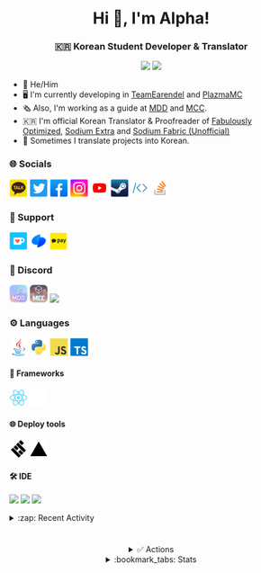 <div align="center">

# Hi 👋, I'm Alpha!
### :kr: Korean Student Developer & Translator

[![](https://img.shields.io/badge/-dev@alpha93.kr-EA4335?style=for-the-badge&logo=gmail&logoColor=fcfcfc)](mailto:dev@alpha93.kr)
[![](https://dcbadge.vercel.app/api/shield/410763741786013697)](https://github.com/AlphaKR93)
</div>

- :boy: He/Him
- :desktop_computer: I'm currently developing in [TeamEarendel](https://github.com/TeamEarendel) and [PlazmaMC](https://github.com/PlazmaMC)
- :newspaper_roll: Also, I'm working as a guide at [MDD](https://discord.gg/AZwXTA9Pgx) and [MCC](https://discord.gg/nnkecH6n24).
- 🇰🇷 I'm official Korean Translator & Proofreader of [Fabulously Optimized](https://modrinth.com/modpack/fabulously-optimized), [Sodium Extra](https://modrinth.com/mod/sodium-extra) and [Sodium Fabric (Unofficial)](https://crowdin.com/project/sodium-fabric)
- 📃 Sometimes I translate projects into Korean.

### 🌐 Socials
[<img src="res/KakaoTalk.png" width="32px"></img>](https://open.kakao.com/me/alpha93)
[<img src="res/Twitter.png" width="32px"></img>](https://twitter.com/dev_alphakr93)
[<img src="res/Facebook.png" width="32px"></img>](https://www.facebook.com/alphakr93)
[<img src="res/Instagram.png" width="32px"></img>](https://www.instagram.com/alphakr93)
[<img src="res/YouTube.png" width="32px"></img>](https://www.youtube.com/channel/UCD80I32EKZ00pFZdxenHy-g)
[<img src="res/Steam.png" width="32px"></img>](https://steamcommunity.com/id/alphakr93/)
[<img src="res/Baekjoon.png" width="32px"></img>](https://www.acmicpc.net/user/alphakr93)
[<img src="res/StackOverflow.png" width="32px"></img>](https://stackoverflow.com/users/18240209/alpha)

### :money_with_wings: Support
[<img src="res/Ko-fi.png" width="32px"></img>](https://ko-fi.com/alphakr93)
[<img src="res/Toss.png" width="32px"></img>](https://toss.me/alphakr93)
[<img src="res/Kakaopay.png" width="31px"></img>](https://qr.kakaopay.com/FPQhdrTiU)

### :speech_balloon: Discord
[<img src="res/MDD.png" width="32px"></img>](https://discord.gg/AZwXTA9Pgx)
[<img src="res/MCC.png" width="32px"></img>](https://discord.gg/nnkecH6n24)
[<img src="https://raw.githubusercontent.com/PlazmaMC/Plazma/ver/1.19.4/res/logo-900.png" width="32px"></img>](https://discord.gg/MmfC52K8A8)

### :gear: Languages
[<img src="https://raw.githubusercontent.com/devicons/devicon/master/icons/java/java-original.svg" width="32px"></img>](https://dev.java/)
[<img src="https://raw.githubusercontent.com/devicons/devicon/master/icons/python/python-original.svg" width="32px"></img>](https://www.python.org/)
[<img src="https://raw.githubusercontent.com/devicons/devicon/master/icons/javascript/javascript-original.svg" width="32px"></img>](https://developer.mozilla.org/en-US/docs/Web/JavaScript)
[<img src="https://raw.githubusercontent.com/devicons/devicon/master/icons/typescript/typescript-original.svg" width="32px"></img>](https://www.typescriptlang.org/)

#### 🔧 Frameworks
[<img src="https://raw.githubusercontent.com/devicons/devicon/master/icons/react/react-original.svg" width="32px"></img>](https://react.dev/)
[<img src="res/NextJS.svg" width="32px"></img>](https://nextjs.org/)

#### 🌐 Deploy tools
[<img src="res/CloudType.png" width="32px"></img>](https://cloudtype.io/)
[<img src="res/Vercel.svg" width="32px"></img>](https://vercel.com/)

#### 🛠️ IDE
[<img src="https://resources.jetbrains.com/storage/products/company/brand/logos/IntelliJ_IDEA_icon.svg?_ga=2.161940724.914009659.1682102253-1838471150.1679665405&_gl=1*1p5cql1*_ga*MTgzODQ3MTE1MC4xNjc5NjY1NDA1*_ga_9J976DJZ68*MTY4MjEwMjI1Mi4zLjAuMTY4MjEwMjI1Mi42MC4wLjA." width="32px"></img>](https://www.jetbrains.com/idea/)
[<img src="https://resources.jetbrains.com/storage/products/company/brand/logos/PyCharm_icon.svg?_ga=2.161940724.914009659.1682102253-1838471150.1679665405&_gl=1*1da02wd*_ga*MTgzODQ3MTE1MC4xNjc5NjY1NDA1*_ga_9J976DJZ68*MTY4MjEwMjI1Mi4zLjEuMTY4MjEwMjI4OC4yNC4wLjA." width="32px"></img>](https://www.jetbrains.com/pycharm/)
[<img src="https://resources.jetbrains.com/storage/products/company/brand/logos/WebStorm_icon.svg?_ga=2.161940724.914009659.1682102253-1838471150.1679665405&_gl=1*ll1geq*_ga*MTgzODQ3MTE1MC4xNjc5NjY1NDA1*_ga_9J976DJZ68*MTY4MjEwMjI1Mi4zLjEuMTY4MjEwMjI5Ny4xNS4wLjA." width="32px"></img>](https://www.jetbrains.com/webstorm/)

<details><summary>:zap: Recent Activity</summary>

<!--START_SECTION:activity-->
1. 🎉 Merged PR [#15](https://github.com/AlphaKR93/SchoolDday/pull/15) in [AlphaKR93/SchoolDday](https://github.com/AlphaKR93/SchoolDday)
2. 🗣 Commented on [#13](https://github.com/AlphaKR93/SchoolDday/issues/13) in [AlphaKR93/SchoolDday](https://github.com/AlphaKR93/SchoolDday)
3. 🗣 Commented on [#13](https://github.com/AlphaKR93/SchoolDday/issues/13) in [AlphaKR93/SchoolDday](https://github.com/AlphaKR93/SchoolDday)
4. ❌ Closed PR [#13](https://github.com/AlphaKR93/SchoolDday/pull/13) in [AlphaKR93/SchoolDday](https://github.com/AlphaKR93/SchoolDday)
5. 🗣 Commented on [#13](https://github.com/AlphaKR93/SchoolDday/issues/13) in [AlphaKR93/SchoolDday](https://github.com/AlphaKR93/SchoolDday)
<!--END_SECTION:activity-->

</details>

#

<div align="center">

<details><summary>✅ Actions</summary>

[![Update Readme](https://img.shields.io/github/actions/workflow/status/AlphaKR93/AlphaKR93/readme_activity.yml?label=Update%20Activity&style=for-the-badge)](https://github.com/AlphaKR93/AlphaKR93/actions/workflows/readme_activity.yml)
[![Update Productive Gists](https://img.shields.io/github/actions/workflow/status/AlphaKR93/AlphaKR93/gist_productive.yml?label=Update%20Productive%20Gist&style=for-the-badge)](https://github.com/AlphaKR93/AlphaKR93/actions/workflows/gist_productive.yml)
[![Update Language Gists](https://img.shields.io/github/actions/workflow/status/AlphaKR93/AlphaKR93/gist_lang.yml?label=Update%20Language%20Gist&style=for-the-badge)](https://github.com/AlphaKR93/AlphaKR93/actions/workflows/gist_lang.yml)

</details>

<details><summary>:bookmark_tabs: Stats</summary>
  
[<img src="http://github-profile-summary-cards.vercel.app/api/cards/profile-details?username=AlphaKR93&theme=default"></img>](https://github.com/AlphaKR93)

[<img src="https://github-readme-stats.vercel.app/api?username=AlphaKR93&count_private=true&show_icons=true&include_all_commits=true"></img>](https://github.com/AlphaKR93)

[<img src="https://github-contribution-stats.vercel.app/api/?username=AlphaKR93"></img>](https://github.com/AlphaKR93)

[<img src="https://streak-stats.demolab.com?user=AlphaKR93&theme=tokyonight_duo"></img>](https://github.com/AlphaKR93)

[<img src="http://mazassumnida.wtf/api/v2/generate_badge?boj=alphakr93"></img>](https://solved.ac/alphakr93)

[<img src="https://github-profile-trophy.vercel.app/?username=AlphaKR93&theme=alduin&margin-w=5&margin-h=5"></img>](https://github.com/AlphaKR93)

</details>
</div>

